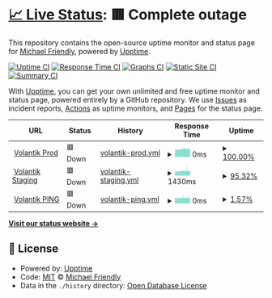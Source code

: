 # [📈 Live Status](https://friendly.github.io/upptime-volantik): <!--live status--> **🟥 Complete outage**

This repository contains the open-source uptime monitor and status page for [Michael Friendly](http://datavis.ca), powered by [Upptime](https://github.com/upptime/upptime).

[![Uptime CI](https://github.com/friendly/upptime-volantik/workflows/Uptime%20CI/badge.svg)](https://github.com/friendly/upptime-volantik/actions?query=workflow%3A%22Uptime+CI%22)
[![Response Time CI](https://github.com/friendly/upptime-volantik/workflows/Response%20Time%20CI/badge.svg)](https://github.com/friendly/upptime-volantik/actions?query=workflow%3A%22Response+Time+CI%22)
[![Graphs CI](https://github.com/friendly/upptime-volantik/workflows/Graphs%20CI/badge.svg)](https://github.com/friendly/upptime-volantik/actions?query=workflow%3A%22Graphs+CI%22)
[![Static Site CI](https://github.com/friendly/upptime-volantik/workflows/Static%20Site%20CI/badge.svg)](https://github.com/friendly/upptime-volantik/actions?query=workflow%3A%22Static+Site+CI%22)
[![Summary CI](https://github.com/friendly/upptime-volantik/workflows/Summary%20CI/badge.svg)](https://github.com/friendly/upptime-volantik/actions?query=workflow%3A%22Summary+CI%22)

With [Upptime](https://upptime.js.org), you can get your own unlimited and free uptime monitor and status page, powered entirely by a GitHub repository. We use [Issues](https://github.com/friendly/upptime-volantik/issues) as incident reports, [Actions](https://github.com/friendly/upptime-volantik/actions) as uptime monitors, and [Pages](https://friendly.github.io/upptime-volantik) for the status page.

<!--start: status pages-->
<!-- This summary is generated by Upptime (https://github.com/upptime/upptime) -->
<!-- Do not edit this manually, your changes will be overwritten -->
<!-- prettier-ignore -->
| URL | Status | History | Response Time | Uptime |
| --- | ------ | ------- | ------------- | ------ |
| <img alt="" src="https://icons.duckduckgo.com/ip3/volantik.com.ico" height="13"> [Volantik Prod](https://volantik.com) | 🟥 Down | [volantik-prod.yml](https://github.com/friesipayung/uptime-volantik/commits/HEAD/history/volantik-prod.yml) | <details><summary><img alt="Response time graph" src="./graphs/volantik-prod/response-time-week.png" height="20"> 0ms</summary><br><a href="https://friesipayung.github.io/upptime-volantik/history/volantik-prod"><img alt="Response time 0" src="https://img.shields.io/endpoint?url=https%3A%2F%2Fraw.githubusercontent.com%2Ffriesipayung%2Fuptime-volantik%2FHEAD%2Fapi%2Fvolantik-prod%2Fresponse-time.json"></a><br><a href="https://friesipayung.github.io/upptime-volantik/history/volantik-prod"><img alt="24-hour response time 0" src="https://img.shields.io/endpoint?url=https%3A%2F%2Fraw.githubusercontent.com%2Ffriesipayung%2Fuptime-volantik%2FHEAD%2Fapi%2Fvolantik-prod%2Fresponse-time-day.json"></a><br><a href="https://friesipayung.github.io/upptime-volantik/history/volantik-prod"><img alt="7-day response time 0" src="https://img.shields.io/endpoint?url=https%3A%2F%2Fraw.githubusercontent.com%2Ffriesipayung%2Fuptime-volantik%2FHEAD%2Fapi%2Fvolantik-prod%2Fresponse-time-week.json"></a><br><a href="https://friesipayung.github.io/upptime-volantik/history/volantik-prod"><img alt="30-day response time 0" src="https://img.shields.io/endpoint?url=https%3A%2F%2Fraw.githubusercontent.com%2Ffriesipayung%2Fuptime-volantik%2FHEAD%2Fapi%2Fvolantik-prod%2Fresponse-time-month.json"></a><br><a href="https://friesipayung.github.io/upptime-volantik/history/volantik-prod"><img alt="1-year response time 0" src="https://img.shields.io/endpoint?url=https%3A%2F%2Fraw.githubusercontent.com%2Ffriesipayung%2Fuptime-volantik%2FHEAD%2Fapi%2Fvolantik-prod%2Fresponse-time-year.json"></a></details> | <details><summary><a href="https://friesipayung.github.io/upptime-volantik/history/volantik-prod">100.00%</a></summary><a href="https://friesipayung.github.io/upptime-volantik/history/volantik-prod"><img alt="All-time uptime 100.00%" src="https://img.shields.io/endpoint?url=https%3A%2F%2Fraw.githubusercontent.com%2Ffriesipayung%2Fuptime-volantik%2FHEAD%2Fapi%2Fvolantik-prod%2Fuptime.json"></a><br><a href="https://friesipayung.github.io/upptime-volantik/history/volantik-prod"><img alt="24-hour uptime 100.00%" src="https://img.shields.io/endpoint?url=https%3A%2F%2Fraw.githubusercontent.com%2Ffriesipayung%2Fuptime-volantik%2FHEAD%2Fapi%2Fvolantik-prod%2Fuptime-day.json"></a><br><a href="https://friesipayung.github.io/upptime-volantik/history/volantik-prod"><img alt="7-day uptime 100.00%" src="https://img.shields.io/endpoint?url=https%3A%2F%2Fraw.githubusercontent.com%2Ffriesipayung%2Fuptime-volantik%2FHEAD%2Fapi%2Fvolantik-prod%2Fuptime-week.json"></a><br><a href="https://friesipayung.github.io/upptime-volantik/history/volantik-prod"><img alt="30-day uptime 100.00%" src="https://img.shields.io/endpoint?url=https%3A%2F%2Fraw.githubusercontent.com%2Ffriesipayung%2Fuptime-volantik%2FHEAD%2Fapi%2Fvolantik-prod%2Fuptime-month.json"></a><br><a href="https://friesipayung.github.io/upptime-volantik/history/volantik-prod"><img alt="1-year uptime 100.00%" src="https://img.shields.io/endpoint?url=https%3A%2F%2Fraw.githubusercontent.com%2Ffriesipayung%2Fuptime-volantik%2FHEAD%2Fapi%2Fvolantik-prod%2Fuptime-year.json"></a></details>
| <img alt="" src="https://icons.duckduckgo.com/ip3/staging.volantik.com.ico" height="13"> [Volantik Staging](https://staging.volantik.com) | 🟥 Down | [volantik-staging.yml](https://github.com/friesipayung/uptime-volantik/commits/HEAD/history/volantik-staging.yml) | <details><summary><img alt="Response time graph" src="./graphs/volantik-staging/response-time-week.png" height="20"> 1430ms</summary><br><a href="https://friesipayung.github.io/upptime-volantik/history/volantik-staging"><img alt="Response time 1430" src="https://img.shields.io/endpoint?url=https%3A%2F%2Fraw.githubusercontent.com%2Ffriesipayung%2Fuptime-volantik%2FHEAD%2Fapi%2Fvolantik-staging%2Fresponse-time.json"></a><br><a href="https://friesipayung.github.io/upptime-volantik/history/volantik-staging"><img alt="24-hour response time 1430" src="https://img.shields.io/endpoint?url=https%3A%2F%2Fraw.githubusercontent.com%2Ffriesipayung%2Fuptime-volantik%2FHEAD%2Fapi%2Fvolantik-staging%2Fresponse-time-day.json"></a><br><a href="https://friesipayung.github.io/upptime-volantik/history/volantik-staging"><img alt="7-day response time 1430" src="https://img.shields.io/endpoint?url=https%3A%2F%2Fraw.githubusercontent.com%2Ffriesipayung%2Fuptime-volantik%2FHEAD%2Fapi%2Fvolantik-staging%2Fresponse-time-week.json"></a><br><a href="https://friesipayung.github.io/upptime-volantik/history/volantik-staging"><img alt="30-day response time 1430" src="https://img.shields.io/endpoint?url=https%3A%2F%2Fraw.githubusercontent.com%2Ffriesipayung%2Fuptime-volantik%2FHEAD%2Fapi%2Fvolantik-staging%2Fresponse-time-month.json"></a><br><a href="https://friesipayung.github.io/upptime-volantik/history/volantik-staging"><img alt="1-year response time 1430" src="https://img.shields.io/endpoint?url=https%3A%2F%2Fraw.githubusercontent.com%2Ffriesipayung%2Fuptime-volantik%2FHEAD%2Fapi%2Fvolantik-staging%2Fresponse-time-year.json"></a></details> | <details><summary><a href="https://friesipayung.github.io/upptime-volantik/history/volantik-staging">95.32%</a></summary><a href="https://friesipayung.github.io/upptime-volantik/history/volantik-staging"><img alt="All-time uptime 95.32%" src="https://img.shields.io/endpoint?url=https%3A%2F%2Fraw.githubusercontent.com%2Ffriesipayung%2Fuptime-volantik%2FHEAD%2Fapi%2Fvolantik-staging%2Fuptime.json"></a><br><a href="https://friesipayung.github.io/upptime-volantik/history/volantik-staging"><img alt="24-hour uptime 95.32%" src="https://img.shields.io/endpoint?url=https%3A%2F%2Fraw.githubusercontent.com%2Ffriesipayung%2Fuptime-volantik%2FHEAD%2Fapi%2Fvolantik-staging%2Fuptime-day.json"></a><br><a href="https://friesipayung.github.io/upptime-volantik/history/volantik-staging"><img alt="7-day uptime 95.32%" src="https://img.shields.io/endpoint?url=https%3A%2F%2Fraw.githubusercontent.com%2Ffriesipayung%2Fuptime-volantik%2FHEAD%2Fapi%2Fvolantik-staging%2Fuptime-week.json"></a><br><a href="https://friesipayung.github.io/upptime-volantik/history/volantik-staging"><img alt="30-day uptime 95.32%" src="https://img.shields.io/endpoint?url=https%3A%2F%2Fraw.githubusercontent.com%2Ffriesipayung%2Fuptime-volantik%2FHEAD%2Fapi%2Fvolantik-staging%2Fuptime-month.json"></a><br><a href="https://friesipayung.github.io/upptime-volantik/history/volantik-staging"><img alt="1-year uptime 95.32%" src="https://img.shields.io/endpoint?url=https%3A%2F%2Fraw.githubusercontent.com%2Ffriesipayung%2Fuptime-volantik%2FHEAD%2Fapi%2Fvolantik-staging%2Fuptime-year.json"></a></details>
| <img alt="" src="https://icons.duckduckgo.com/ip3/null.ico" height="13"> [Volantik PING](volantik.com) | 🟥 Down | [volantik-ping.yml](https://github.com/friesipayung/uptime-volantik/commits/HEAD/history/volantik-ping.yml) | <details><summary><img alt="Response time graph" src="./graphs/volantik-ping/response-time-week.png" height="20"> 0ms</summary><br><a href="https://friesipayung.github.io/upptime-volantik/history/volantik-ping"><img alt="Response time 0" src="https://img.shields.io/endpoint?url=https%3A%2F%2Fraw.githubusercontent.com%2Ffriesipayung%2Fuptime-volantik%2FHEAD%2Fapi%2Fvolantik-ping%2Fresponse-time.json"></a><br><a href="https://friesipayung.github.io/upptime-volantik/history/volantik-ping"><img alt="24-hour response time 0" src="https://img.shields.io/endpoint?url=https%3A%2F%2Fraw.githubusercontent.com%2Ffriesipayung%2Fuptime-volantik%2FHEAD%2Fapi%2Fvolantik-ping%2Fresponse-time-day.json"></a><br><a href="https://friesipayung.github.io/upptime-volantik/history/volantik-ping"><img alt="7-day response time 0" src="https://img.shields.io/endpoint?url=https%3A%2F%2Fraw.githubusercontent.com%2Ffriesipayung%2Fuptime-volantik%2FHEAD%2Fapi%2Fvolantik-ping%2Fresponse-time-week.json"></a><br><a href="https://friesipayung.github.io/upptime-volantik/history/volantik-ping"><img alt="30-day response time 0" src="https://img.shields.io/endpoint?url=https%3A%2F%2Fraw.githubusercontent.com%2Ffriesipayung%2Fuptime-volantik%2FHEAD%2Fapi%2Fvolantik-ping%2Fresponse-time-month.json"></a><br><a href="https://friesipayung.github.io/upptime-volantik/history/volantik-ping"><img alt="1-year response time 0" src="https://img.shields.io/endpoint?url=https%3A%2F%2Fraw.githubusercontent.com%2Ffriesipayung%2Fuptime-volantik%2FHEAD%2Fapi%2Fvolantik-ping%2Fresponse-time-year.json"></a></details> | <details><summary><a href="https://friesipayung.github.io/upptime-volantik/history/volantik-ping">1.57%</a></summary><a href="https://friesipayung.github.io/upptime-volantik/history/volantik-ping"><img alt="All-time uptime 1.57%" src="https://img.shields.io/endpoint?url=https%3A%2F%2Fraw.githubusercontent.com%2Ffriesipayung%2Fuptime-volantik%2FHEAD%2Fapi%2Fvolantik-ping%2Fuptime.json"></a><br><a href="https://friesipayung.github.io/upptime-volantik/history/volantik-ping"><img alt="24-hour uptime 1.57%" src="https://img.shields.io/endpoint?url=https%3A%2F%2Fraw.githubusercontent.com%2Ffriesipayung%2Fuptime-volantik%2FHEAD%2Fapi%2Fvolantik-ping%2Fuptime-day.json"></a><br><a href="https://friesipayung.github.io/upptime-volantik/history/volantik-ping"><img alt="7-day uptime 1.57%" src="https://img.shields.io/endpoint?url=https%3A%2F%2Fraw.githubusercontent.com%2Ffriesipayung%2Fuptime-volantik%2FHEAD%2Fapi%2Fvolantik-ping%2Fuptime-week.json"></a><br><a href="https://friesipayung.github.io/upptime-volantik/history/volantik-ping"><img alt="30-day uptime 1.57%" src="https://img.shields.io/endpoint?url=https%3A%2F%2Fraw.githubusercontent.com%2Ffriesipayung%2Fuptime-volantik%2FHEAD%2Fapi%2Fvolantik-ping%2Fuptime-month.json"></a><br><a href="https://friesipayung.github.io/upptime-volantik/history/volantik-ping"><img alt="1-year uptime 1.57%" src="https://img.shields.io/endpoint?url=https%3A%2F%2Fraw.githubusercontent.com%2Ffriesipayung%2Fuptime-volantik%2FHEAD%2Fapi%2Fvolantik-ping%2Fuptime-year.json"></a></details>

<!--end: status pages-->

[**Visit our status website →**](https://friendly.github.io/upptime-volantik)

## 📄 License

- Powered by: [Upptime](https://github.com/upptime/upptime)
- Code: [MIT](./LICENSE) © [Michael Friendly](http://datavis.ca)
- Data in the `./history` directory: [Open Database License](https://opendatacommons.org/licenses/odbl/1-0/)
